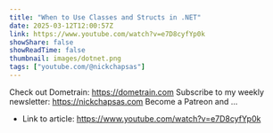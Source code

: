 ```yaml
---
title: "When to Use Classes and Structs in .NET"
date: 2025-03-12T12:00:57Z
link: https://www.youtube.com/watch?v=e7D8cyfYp0k
showShare: false
showReadTime: false
thumbnail: images/dotnet.png
tags: ["youtube.com/@nickchapsas"]
---
```

Check out Dometrain: https://dometrain.com Subscribe to my weekly newsletter: https://nickchapsas.com Become a Patreon and ...

- Link to article: https://www.youtube.com/watch?v=e7D8cyfYp0k